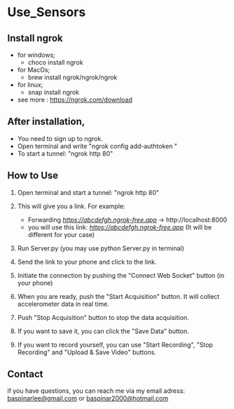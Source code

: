 # Use_Sensors
## Install ngrok
* for windows;
  * choco install ngrok
* for MacOs;
  * brew install ngrok/ngrok/ngrok
* for linux;
  * snap install ngrok
* see more : https://ngrok.com/download

## After installation, 
* You need to sign up to ngrok.
* Open terminal and write "ngrok config add-authtoken <token>"
* To start a tunnel: "ngrok http 80"

## How to Use
1) Open terminal and start a tunnel: "ngrok http 80"
2) This will give you a link. For example:
   * Forwarding                    *https://abcdefgh.ngrok-free.app* -> http://localhost:8000
   * you will use this link: *https://abcdefgh.ngrok-free.app*  (It will be different for your case)

3) Run Server.py (you may use python Server.py in terminal)
4) Send the link to your phone and click to the link.
5) Initiate the connection by pushing the "Connect Web Socket" button (in your phone)
6) When you are ready, push the "Start Acquisition" button. It will collect accelerometer data in real time.
7) Push "Stop Acquisition" button to stop the data acquisition.
8) If you want to save it, you can click the "Save Data" button.
9) If you want to record yourself, you can use "Start Recording", "Stop Recording" and "Upload & Save Video" buttons.

## Contact
if you have questions, you can reach me via my email adress: 
baspinarlee@gmail.com    or    baspinar2000@hotmail.com

